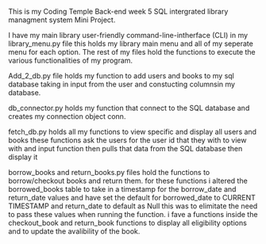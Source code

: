 This is my Coding Temple Back-end week 5 SQL intergrated library managment system Mini Project.

I have my main library user-friendly command-line-intherface (CLI) in my library_menu.py file this holds my library main menu and all of my seperate menu for each option.
The rest of my files hold the functions to execute the various functionalities of my program.

Add_2_db.py file holds my function to add users and books to my sql database taking in input from the user and constucting columnsin my database.

db_connector.py holds my function that connect to the SQL database and creates my connection object conn.

fetch_db.py holds all my functions to view specific  and display all users and books these functions ask the users for the user id that they with to view with and input function then
pulls that data from the SQL database then display it

borrow_books and return_books.py files hold the functions to borrow/checkout books and return them. for these functions i altered the borrowed_books table to take in a timestamp for the borrow_date and return_date
values and have set the default for borrowed_date to CURRENT TIMESTAMP and return_date to default as Null this was to elimitate the need to pass these values when running the function.
i fave a functions inside the checkout_book and return_book functions to display all eligibility options and to update the avalibility of the book.
